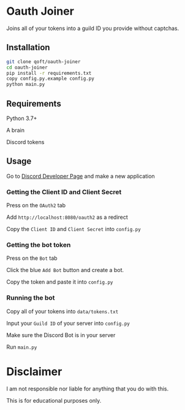 # Oauth Joiner
 
Joins all of your tokens into a guild ID you provide without captchas.

## Installation

```bash
git clone qoft/oauth-joiner
cd oauth-joiner
pip install -r requirements.txt
copy config.py.example config.py
python main.py
```

## Requirements

Python 3.7+

A brain

Discord tokens

## Usage

Go to [Discord Developer Page](https://discord.com/developers/applications) and make a new application


### Getting the Client ID and Client Secret
Press on the `OAuth2` tab

Add `http://localhost:8080/oauth2` as a redirect

Copy the `Client ID` and `Client Secret` into `config.py`


### Getting the bot token

Press on the `Bot` tab

Click the blue `Add Bot` button and create a bot.

Copy the token and paste it into `config.py`

### Running the bot

Copy all of your tokens into `data/tokens.txt`

Input your `Guild ID` of your server into `config.py`

Make sure the Discord Bot is in your server

Run `main.py`



# Disclaimer
I am not responsible nor liable for anything that you do with this. 

This is for educational purposes only.
